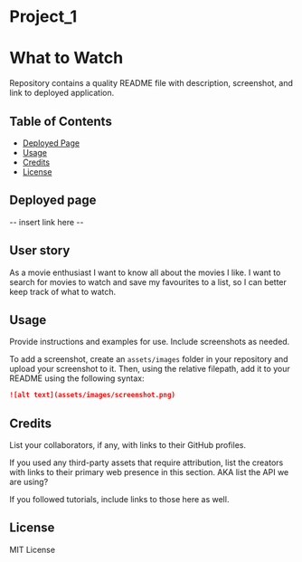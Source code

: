# Project_1 
# What to Watch

Repository contains a quality README file with description, screenshot, and link to deployed application.

## Table of Contents

* [Deployed Page](#deployedPage)
* [Usage](#usage)
* [Credits](#credits)
* [License](#license)


## Deployed page

-- insert link here --

## User story
As a movie enthusiast I want to know all about the movies I like. I want to search for movies to watch and save my favourites to a list, so I can better keep track of what to watch.

## Usage 

Provide instructions and examples for use. Include screenshots as needed. 

To add a screenshot, create an `assets/images` folder in your repository and upload your screenshot to it. Then, using the relative filepath, add it to your README using the following syntax:

```md
![alt text](assets/images/screenshot.png)
```


## Credits

List your collaborators, if any, with links to their GitHub profiles.

If you used any third-party assets that require attribution, list the creators with links to their primary web presence in this section. AKA list the API we are using?

If you followed tutorials, include links to those here as well.


## License

MIT License